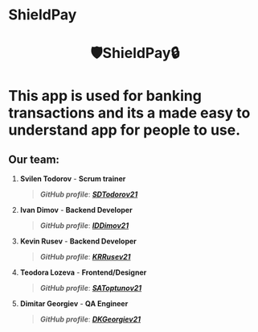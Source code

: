 # ShieldPay

<h1 align = "center">🛡️ShieldPay🔒<h1>

This app is used for banking transactions and its a made easy to understand app for people to use.

 ## Our team:
1. **Svilen  Todorov** - **Scrum trainer**	
   > ***GitHub profile***: [***SDTodorov21***](https://github.com/SDTodorov21)		
   
2. **Ivan Dimov** - **Backend Developer**	
   > ***GitHub profile***: [***IDDimov21***](https://github.com/IDDimov21)	

3. **Kevin Rusev** - **Backend Developer** 
   > ***GitHub profile***: [***KRRusev21***](https://github.com/KRRusev21)

4. **Teodora Lozeva** - **Frontend/Designer**
   > ***GitHub profile***: [***SAToptunov21***](https://github.com/TLLozeva21)

5. **Dimitar Georgiev** - **QA Engineer**
   > ***GitHub profile***: [***DKGeorgiev21***](https://github.com/TLLozeva21)
